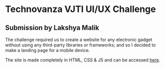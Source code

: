 # Technovanza VJTI UI/UX Challenge

## Submission by Lakshya Malik

The challenge required us to create a website for any electronic gadget without using any third-party libraries or frameworks; and so I decided to make a landing page for a mobile device. 

The site is made completely in HTML, CSS & JS and can be accessed [here](https://outoflaksh.github.io/technovanza-vjti).
